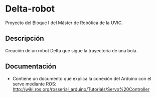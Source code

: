 # Delta-robot

Proyecto del Bloque I del Máster de Robótica de la UVIC.

## Descripción
Creación de un robot Delta que sigue la trayectoria de una bola.

## Documentación
- Contiene un documento que explica la conexión del Arduino con el servo mediante ROS:              http://wiki.ros.org/rosserial_arduino/Tutorials/Servo%20Controller


